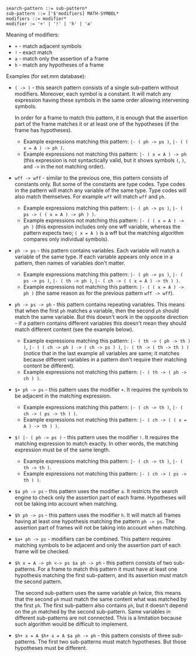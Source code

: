 ```
search-pattern ::= sub-pattern*
sub-pattern ::= ['$'modifiers] MATH-SYMBOL*
modifiers ::= modifier*
modifier := '+' | '!' | 'h' | 'a'
```

Meaning of modifiers:
* `+` - match adjacent symbols
* `!` - exact match
* `a` - match only the assertion of a frame
* `h` - match any hypotheses of a frame

Examples (for set.mm database):

* `( -> )` - this search pattern consists of a single sub-pattern without modifiers.
Moreover, each symbol is a constant. 
It will match any expression having these symbols in the same order allowing intervening symbols.
  
  In order for a frame to match this pattern, it is enough that the assertion part of the frame matches it
  or at least one of the hypotheses (if the frame has hypotheses).
  - Example expressions matching this pattern: `|- ( ph -> ps )`, `|- ( ( x = A ) -> ph )`.
  - Example expressions not matching this pattern: `|- ( x = A ) -> ph`
(this expression is not syntactically valid, 
but it shows symbols `(`, `)`, and `->` in the not matching order).


* `wff -> wff` - similar to the previous one, this pattern consists of constants only. 
But some of the constants are type codes. 
Type codes in the pattern will match any variable of the same type. 
Type codes will also match themselves. For example `wff` will match `wff` and `ph`.
  - Example expressions matching this pattern: `|- ( ph -> ps )`, `|- ( ps -> ( ( x = A ) -> ph ) )`.
  - Example expressions not matching this pattern: `|- ( ( x = A ) -> ph )`
  (this expression includes only one wff variable, whereas the pattern expects two; 
`( x = A )` is a wff but the matching algorithm compares only individual symbols).


* `ph -> ps` - this pattern contains variables. 
Each variable will match a variable of the same type. 
If each variable appears only once in a pattern, then names of variables don't matter.
    - Example expressions matching this pattern: 
`|- ( ph -> ps )`, `|- ( ps -> ps )`, `|- ( th -> ph )`, `|- ( ch -> ( ( x = A ) -> th ) )`.
    - Example expressions not matching this pattern: `|- ( ( x = A ) -> ph )`
      (the same reason as for the previous pattern `wff -> wff`).


* `ph -> ps -> ph` - this pattern contains repeating variables. 
This means that when the first `ph` matches a variable, 
then the second `ph` should match the same variable. But this doesn't work in the opposite direction -
if a pattern contains different variables this doesn't mean they should match different content (see the example below).
    - Example expressions matching this pattern:
`|- ( th -> ( ph -> th ) )`, `|- ( ( ch -> ph ) -> ( ch -> ps ) )`, `|- ( th -> ( th -> th ) )`
(notice that in the last example all variables are same; 
it matches because different variables in a pattern don't require their matching content be different).
    - Example expressions not matching this pattern: `|- ( th -> ( ph -> ch ) )`.


* `$+ ph -> ps` - this pattern uses the modifier `+`. 
It requires the symbols to be adjacent in the matching expression.
    - Example expressions matching this pattern: `|- ( ch -> th )`, `|- ( ch -> ( ps -> th ) )`.
    - Example expressions not matching this pattern: `|- ( ch -> ( ( x = A ) -> th ) )`.


* `$! |- ( ph -> ps )` - this pattern uses the modifier `!`. 
It requires the matching expression to match exactly. 
In other words, the matching expression must be of the same length.
    - Example expressions matching this pattern: `|- ( ch -> th )`, `|- ( th -> th )`.
    - Example expressions not matching this pattern: `|- ( ch -> ( ps -> th ) )`.

* `$a ph -> ps` - this pattern uses the modifier `a`.
It restricts the search engine to check only the assertion part of each frame. 
Hypotheses will not be taking into account when matching.

  
* `$h ph -> ps` - this pattern uses the modifier `h`.
It will match all frames having at least one hypothesis matching the pattern `ph -> ps`.
The assertion part of frames will not be taking into account when matching.
  

* `$a+ ph -> ps` - modifiers can be combined. 
This pattern requires matching symbols to be adjacent 
and only the assertion part of each frame will be checked.


* `$h x = A -> ph <-> ps $a ph -> ph` - this pattern consists of two sub-patterns. 
For a frame to match this pattern it must have at least one hypothesis matching the first sub-pattern,
and its assertion must match the second pattern. 

  The second sub-pattern uses the same variable `ph` twice, 
this means that the second `ph` must match the same content what was matched by the first `ph`.
The first sub-pattern also contains `ph`, 
but it doesn't depend on the `ph` matched by the second sub-pattern. 
Same variables in different sub-patterns are not connected. 
This is a limitation because such algorithm would be difficult to implement.


* `$h+ x = A $h+ x = A $a ph -> ph` - this pattern consists of three sub-patterns.
The first two sub-patterns must match hypotheses. But those hypotheses must be different.